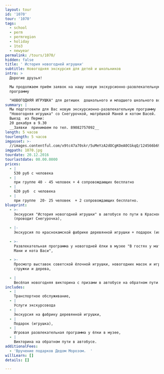 ```yaml
---
layout: tour
id: '1070'
tour: '1070'
tags:
  - school
  - perm
  - permregion
  - holiday
  - 1to3
  - newyear
permalink: /tours/1070/
hidden: false
title: ' История новогодней игрушки'
subtitle: Новогодняя экскурсия для детей и школьников
intro: >
  Дорогие друзья!

  Мы продолжаем приём заявок на нашу новую экскурсионно-развлекательную
  программу

  "НОВОГОДНЯЯ ИГРУШКА" для детишек  дошкольного и младшего школьного возраста. 
summary: |
  Мы подготовили для Вас новую экскурсионно-развлекательную программу 
  "Новогодняя игрушка" со Снегурочкой, матрёшкой Маней и котом Васей. 
  Выезд  из Перми:
  20 декабря в 9.30 
  __Заявки  принимаем по тел. 89082757092__
length: 5 часов
tourlength: 5 часов
imgasset: >-
  //images.contentful.com/x9tc47a70skr/5uMeYzA2dOCgKOeA0CGkqQ/124566b691de41f95385a6dc61d358f0/1070.jpg
imgpath: 1070.jpg
tourdate: 20.12.2016
tourlastdate: 00.00.0000
prices:
  - |
    530 руб с человека 
  - |
    при группе 40 - 45 человек + 4 сопровождающих бесплатно
  - |
    620 руб  с человека
  - |
    при группе  20- 25 человек  + 2 сопровождающих бесплатно. 
blueprint:
  - >-
    Экскурсия "История новогодней игрушки" в автобусе по пути в Краснокамск
    (проводит Снегурочка),
     
  - |-
    Экскурсия по краснокамской фабрике деревянной игрушки + подарок (игрушка ),
     
  - >-
    Развлекательная программа у новогодней ёлки в музее "В гостях у матрёшки
    Мани и кота Васи",
     
  - >-
    Просмотр выставок советской ёлочной игрушки, новогодних масок и игрушек из
    стружки и дерева,
     
  - |
    Весёлая новогодняя викторина с призами в автобусе на обратном пути.
includes:
  - |
    Транспортное обслуживание,
  - |
    Услуги экскурсовода
  - |
    Экскурсия на фабрику деревянной игрушки,
  - |
    Подарок (игрушка),
  - |
    Игровая развлекательная программа у ёлки в музее,
  - |
    Викторина на обратном пути в автобусе. 
additionalFees:
  - 'Вручение подарков Дедом Морозом.  '
willLearn: []
details: []

---
```

